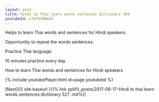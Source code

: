 ```yaml
---
layout: post
title: Hindi to Thai learn words sentences dictionary 369 
youtubeId: L7eTKIM8mZ4
---
```

 
 
Helps to learn Thai words and sentences for Hindi speakers.

Opportunitiy to repeat the words sentences. 

Practice Thai language. 
 
10 minutes practice every day. 
 
How to learn Thai words and sentences for Hindi speakers 
 
{% include youtubePlayer.html id=page.youtubeId %}
 
 
[Next]({{ site.baseurl }}{% link  split1/_posts/2017-06-17-Hindi to thai learn words sentences dictionary 527 .md%})
 

